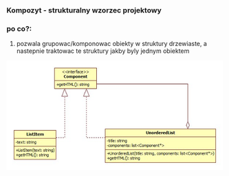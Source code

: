 ### Kompozyt - strukturalny wzorzec projektowy

### **po co?:**
1. pozwala grupowac/komponowac obiekty w struktury drzewiaste, a nastepnie traktowac te struktury jakby byly jednym obiektem

![composite_uml.jpg](composite.jpg)